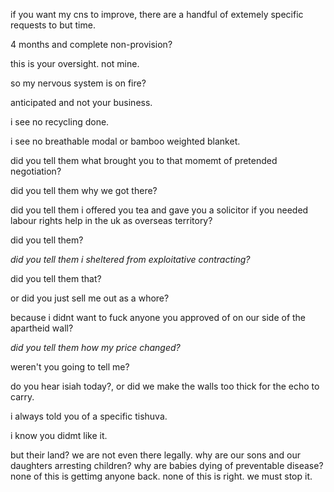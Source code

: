 if you want my cns to improve, there are a handful of extemely specific requests to but time.

4 months and complete non-provision?  

this is your oversight. not mine.  


so my nervous system is on fire?  

anticipated and not your business.  

i see no recycling done.  

i see no breathable modal or bamboo weighted blanket.  

did you tell them what brought you to that momemt of pretended negotiation?  

did you tell them why we got there?  

did you tell them i offered you tea and gave you a solicitor if you needed labour rights help in the uk as overseas territory?  

did you tell them?  

*did you tell them i sheltered from exploitative contracting?*

did you tell them that?

or did you just sell me out as a whore?  

because i didnt want to fuck anyone you approved of on our side of the apartheid wall?  

*did you tell them how my price changed?*

weren't you going to tell me?

do you hear isiah today?, or did we make the walls too thick for the echo to carry.  

i always told you of a specific tishuva.

i know you didmt like it.

but their land? we are not even there legally. why are our sons and our daughters arresting children? why are babies dying of preventable disease? none of this is gettimg anyone back. none of this is right. we must stop it.  
